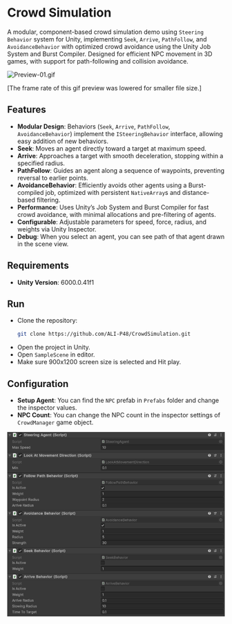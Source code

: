 
# Crowd Simulation
A modular, component-based crowd simulation demo using `Steering Behavior` system for Unity, implementing `Seek`, `Arrive`, `PathFollow`, and `AvoidanceBehavior` with optimized crowd avoidance using the Unity Job System and Burst Compiler. Designed for efficient NPC movement in 3D games, with support for path-following and collision avoidance.

![Preview-01.gif](Previews/Preview-01.gif)

[The frame rate of this gif preview was lowered for smaller file size.]

## Features
- **Modular Design**: Behaviors (`Seek`, `Arrive`, `PathFollow`, `AvoidanceBehavior`) implement the `ISteeringBehavior` interface, allowing easy addition of new behaviors.
- **Seek**: Moves an agent directly toward a target at maximum speed.
- **Arrive**: Approaches a target with smooth deceleration, stopping within a specified radius.
- **PathFollow**: Guides an agent along a sequence of waypoints, preventing reversal to earlier points.
- **AvoidanceBehavior**: Efficiently avoids other agents using a Burst-compiled job, optimized with persistent `NativeArray`s and distance-based filtering.
- **Performance**: Uses Unity’s Job System and Burst Compiler for fast crowd avoidance, with minimal allocations and pre-filtering of agents.
- **Configurable**: Adjustable parameters for speed, force, radius, and weights via Unity Inspector.
- **Debug**: When you select an agent, you can see path of that agent drawn in the scene view.

## Requirements
- **Unity Version**: 6000.0.41f1


## Run
- Clone the repository:
   ```bash
   git clone https://github.com/ALI-P48/CrowdSimulation.git
   ```
- Open the project in Unity.
- Open `SampleScene` in editor.
- Make sure 900x1200 screen size is selected and Hit play.


## Configuration
- **Setup Agent**: You can find the `NPC` prefab in `Prefabs` folder and change the inspector values.
- **NPC Count**: You can change the NPC count in the inspector settings of `CrowdManager` game object.

![Preview-02.png](Previews/Preview-02.png)